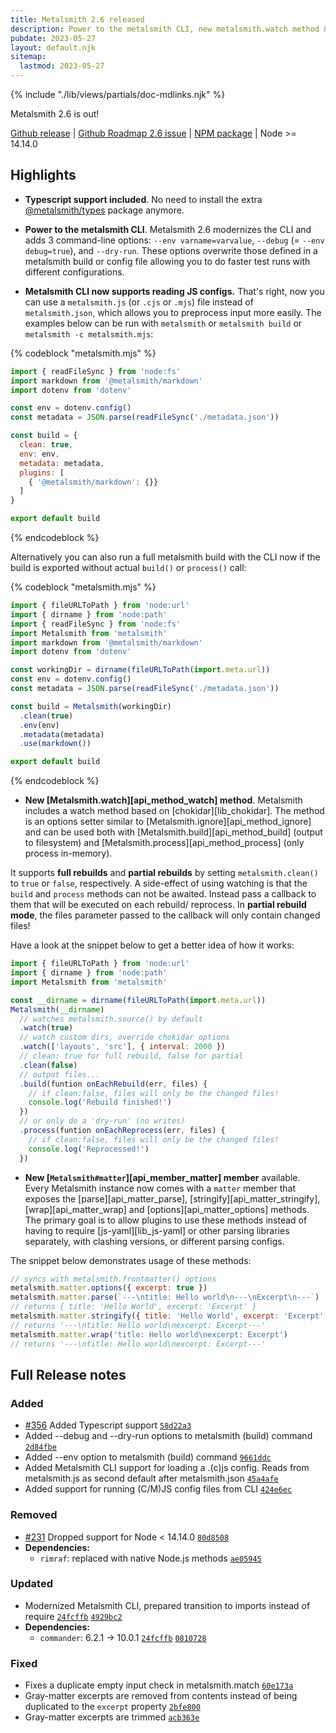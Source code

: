 ```yaml
---
title: Metalsmith 2.6 released
description: Power to the metalsmith CLI, new metalsmith.watch method & metalsmith.matter member.
pubdate: 2023-05-27
layout: default.njk
sitemap:
  lastmod: 2023-05-27
---
```

{% include "./lib/views/partials/doc-mdlinks.njk" %}

Metalsmith 2.6 is out!

[Github release](https://github.com/metalsmith/metalsmith/releases/tag/v2.6.0) |
[Github Roadmap 2.6 issue](https://github.com/metalsmith/metalsmith/issues/386) |
[NPM package](https://www.npmjs.com/package/metalsmith/v/2.6.0) | Node >= 14.14.0

## Highlights

* **Typescript support included**. No need to install the extra [@metalsmith/types](https://www.npmjs.com/package/@types/metalsmith) package anymore.

* **Power to the metalsmith CLI**. Metalsmith 2.6 modernizes the CLI and adds 3 command-line options: `--env varname=varvalue`, `--debug` (= `--env debug=true`), and `--dry-run`. These options overwrite those defined in a metalsmith build or config file allowing you to do faster test runs with different configurations.

* **Metalsmith CLI now supports reading JS configs.** That's right, now you can use a `metalsmith.js` (or `.cjs` or `.mjs`) file instead of `metalsmith.json`, which allows you to preprocess input more easily. The examples below can be run with `metalsmith` or `metalsmith build` or `metalsmith -c metalsmith.mjs`:

{% codeblock "metalsmith.mjs" %}
```js
import { readFileSync } from 'node:fs'
import markdown from '@metalsmith/markdown'
import dotenv from 'dotenv'

const env = dotenv.config()
const metadata = JSON.parse(readFileSync('./metadata.json'))

const build = {
  clean: true,
  env: env,
  metadata: metadata,
  plugins: [
    { '@metalsmith/markdown': {}}
  ]
}

export default build
```
{% endcodeblock %}

Alternatively you can also run a full metalsmith build with the CLI now if the build is exported without actual `build()` or `process()` call:

{% codeblock "metalsmith.mjs" %}
```js
import { fileURLToPath } from 'node:url'
import { dirname } from 'node:path'
import { readFileSync } from 'node:fs'
import Metalsmith from 'metalsmith'
import markdown from '@metalsmith/markdown'
import dotenv from 'dotenv'

const workingDir = dirname(fileURLToPath(import.meta.url))
const env = dotenv.config()
const metadata = JSON.parse(readFileSync('./metadata.json'))

const build = Metalsmith(workingDir)
  .clean(true)
  .env(env)
  .metadata(metadata)
  .use(markdown())

export default build
```
{% endcodeblock %}


* **New [Metalsmith.watch][api_method_watch] method**. Metalsmith includes a watch method based on [chokidar][lib_chokidar]. The method is an options setter similar to [Metalsmith.ignore][api_method_ignore] and can be used both with [Metalsmith.build][api_method_build] (output to filesystem) and [Metalsmith.process][api_method_process] (only process in-memory).

It supports **full rebuilds** and **partial rebuilds** by setting `metalsmith.clean()` to `true` or `false`, respectively. A side-effect of using watching is that the `build` and `process` methods can not be awaited. Instead pass a callback to them that will be executed on each rebuild/ reprocess. In **partial rebuild mode**, the files parameter passed to the callback will only contain changed files!

Have a look at the snippet below to get a better idea of how it works:

```js
import { fileURLToPath } from 'node:url'
import { dirname } from 'node:path'
import Metalsmith from 'metalsmith'

const __dirname = dirname(fileURLToPath(import.meta.url))
Metalsmith(__dirname)
  // watches metalsmith.source() by default
  .watch(true)
  // watch custom dirs, override chokidar options
  .watch(['layouts', 'src'], { interval: 2000 })
  // clean: true for full rebuild, false for partial
  .clean(false)
  // output files...
  .build(funtion onEachRebuild(err, files) {
    // if clean:false, files will only be the changed files!
    console.log('Rebuild finished!')
  })
  // or only do a 'dry-run' (no writes)
  .process(funtion onEachReprocess(err, files) {
    // if clean:false, files will only be the changed files!
    console.log('Reprocessed!')
  })
```

* **New [`Metalsmith#matter`][api_member_matter] member** available. Every Metalsmith instance now comes with a `matter` member that exposes the [parse][api_matter_parse], [stringify][api_matter_stringify], [wrap][api_matter_wrap] and [options][api_matter_options] methods. The primary goal is to allow plugins to use these methods instead of having to require [js-yaml][lib_js-yaml] or other parsing libraries separately, with clashing versions, or different parsing configs.

The snippet below demonstrates usage of these methods:

  ```js
  // syncs with metalsmith.frontmatter() options
  metalsmith.matter.options({ excerpt: true })
  metalsmith.matter.parse(`---\ntitle: Hello world\n---\nExcerpt\n---`)
  // returns { title: 'Hello World', excerpt: 'Excerpt' }
  metalsmith.matter.stringify({ title: 'Hello World', excerpt: 'Excerpt' })
  // returns '---\ntitle: Hello world\nexcerpt: Excerpt---'
  metalsmith.matter.wrap('title: Hello world\nexcerpt: Excerpt')
  // returns '---\ntitle: Hello world\nexcerpt: Excerpt---'
  ```

## Full Release notes

### Added

- [#356] Added Typescript support [`58d22a3`](https://github.com/metalsmith/metalsmith/commit/58d22a3)
- Added --debug and --dry-run options to metalsmith (build) command [`2d84fbe`](https://github.com/metalsmith/metalsmith/commit/2d84fbe)
- Added --env option to metalsmith (build) command [`9661ddc`](https://github.com/metalsmith/metalsmith/commit/9661ddc)
- Added Metalsmith CLI support for loading a .(c)js config. Reads from metalsmith.js as second default after metalsmith.json [`45a4afe`](https://github.com/metalsmith/metalsmith/commit/45a4afe)
- Added support for running (C/M)JS config files from CLI [`424e6ec`](https://github.com/metalsmith/metalsmith/commit/424e6ec)

### Removed

- [#231] Dropped support for Node < 14.14.0 [`80d8508`](https://github.com/metalsmith/metalsmith/commit/80d8508)
- **Dependencies:**
  - `rimraf`: replaced with native Node.js methods [`ae05945`](https://github.com/metalsmith/metalsmith/commit/ae05945)

### Updated

- Modernized Metalsmith CLI, prepared transition to imports instead of require [`24fcffb`](https://github.com/metalsmith/metalsmith/commit/24fcffb) [`4929bc2`](https://github.com/metalsmith/metalsmith/commit/4929bc2)
- **Dependencies:**
  - `commander`: 6.2.1 -> 10.0.1 [`24fcffb`](https://github.com/metalsmith/metalsmith/commit/24fcffb) [`0810728`](https://github.com/metalsmith/metalsmith/commit/0810728)

### Fixed

- Fixes a duplicate empty input check in metalsmith.match [`60e173a`](https://github.com/metalsmith/metalsmith/commit/60e173a)
- Gray-matter excerpts are removed from contents instead of being duplicated to the `excerpt` property [`2bfe800`](https://github.com/metalsmith/metalsmith/commit/2bfe800)
- Gray-matter excerpts are trimmed [`acb363e`](https://github.com/metalsmith/metalsmith/commit/acb363e)

[#231]: https://github.com/metalsmith/metalsmith/issues/231
[#356]: https://github.com/metalsmith/metalsmith/issues/356
